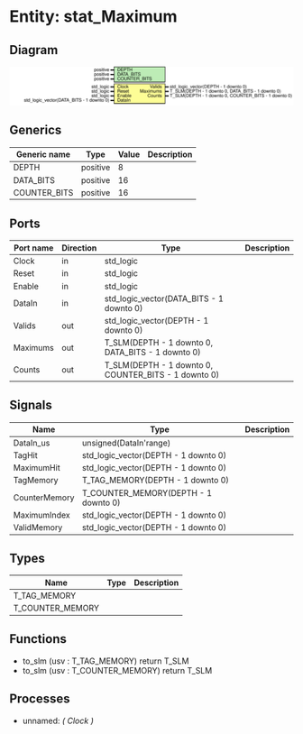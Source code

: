 # Entity: stat_Maximum
## Diagram
![Diagram](stat_Maximum.svg "Diagram")
## Generics
| Generic name | Type     | Value | Description |
| ------------ | -------- | ----- | ----------- |
| DEPTH        | positive | 8     |             |
| DATA_BITS    | positive | 16    |             |
| COUNTER_BITS | positive | 16    |             |
## Ports
| Port name | Direction | Type                                                 | Description |
| --------- | --------- | ---------------------------------------------------- | ----------- |
| Clock     | in        | std_logic                                            |             |
| Reset     | in        | std_logic                                            |             |
| Enable    | in        | std_logic                                            |             |
| DataIn    | in        | std_logic_vector(DATA_BITS - 1 downto 0)             |             |
| Valids    | out       | std_logic_vector(DEPTH - 1 downto 0)                 |             |
| Maximums  | out       | T_SLM(DEPTH - 1 downto 0, DATA_BITS - 1 downto 0)    |             |
| Counts    | out       | T_SLM(DEPTH - 1 downto 0, COUNTER_BITS - 1 downto 0) |             |
## Signals
| Name          | Type                                 | Description |
| ------------- | ------------------------------------ | ----------- |
| DataIn_us     | unsigned(DataIn'range)               |             |
| TagHit        | std_logic_vector(DEPTH - 1 downto 0) |             |
| MaximumHit    | std_logic_vector(DEPTH - 1 downto 0) |             |
| TagMemory     | T_TAG_MEMORY(DEPTH - 1 downto 0)     |             |
| CounterMemory | T_COUNTER_MEMORY(DEPTH - 1 downto 0) |             |
| MaximumIndex  | std_logic_vector(DEPTH - 1 downto 0) |             |
| ValidMemory   | std_logic_vector(DEPTH - 1 downto 0) |             |
## Types
| Name             | Type | Description |
| ---------------- | ---- | ----------- |
| T_TAG_MEMORY     |      |             |
| T_COUNTER_MEMORY |      |             |
## Functions
- to_slm <font id="function_arguments">(usv : T_TAG_MEMORY)</font> <font id="function_return">return T_SLM</font>
- to_slm <font id="function_arguments">(usv : T_COUNTER_MEMORY)</font> <font id="function_return">return T_SLM</font>
## Processes
- unnamed: _( Clock )_

